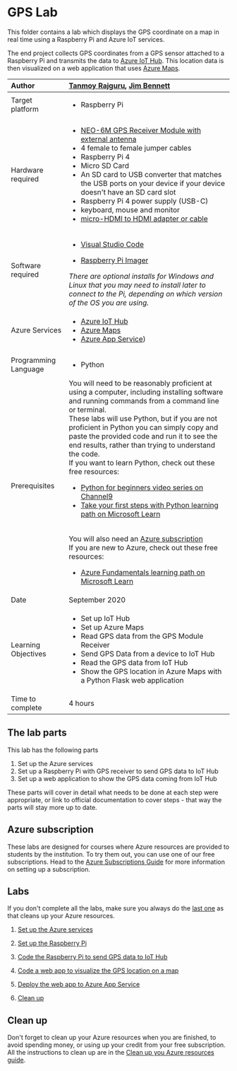 # GPS Lab

This folder contains a lab which displays the GPS coordinate on a map in real time using a Raspberry Pi and Azure IoT services.

The end project collects GPS coordinates from a GPS sensor attached to a Raspberry Pi and transmits the data to [Azure IoT Hub](https://azure.microsoft.com/services/iot-hub/?WT.mc_id=academic-7372-jabenn). This location data is then visualized on a web application that uses [Azure Maps](https://azure.microsoft.com/services/azure-maps/?WT.mc_id=academic-7372-jabenn).

| Author | [Tanmoy Rajguru](https://github.com/Tanmoy-TCS), [Jim Bennett](https://GitHub.com/JimBobBennett) |
|:---|:---|
| Target platform   | <ul><li>Raspberry Pi</li></ul> |
| Hardware required | <ul><li>[NEO-6M GPS Receiver Module with external antenna](https://www.amazon.com/Navigation-Positioning-Microcontroller-Compatible-Sensitivity/dp/B084MK8BS2)</li><li>4 female to female jumper cables</li><li>Raspberry Pi 4</li><li>Micro SD Card</li><li>An SD card to USB converter that matches the USB ports on your device if your device doesn't have an SD card slot</li><li>Raspberry Pi 4 power supply (USB-C)</li><li>keyboard, mouse and monitor</li><li>[micro-HDMI to HDMI adapter or cable](https://www.raspberrypi.org/products/micro-hdmi-to-standard-hdmi-a-cable/)</li></ul> |
| Software required | <ul><li>[Visual Studio Code](http://code.visualstudio.com?WT.mc_id=academic-7372-jabenn)</li></ul><ul><li>[Raspberry Pi Imager](https://www.raspberrypi.org/downloads/)</li></ul>*There are optional installs for Windows and Linux that you may need to install later to connect to the Pi, depending on which version of the OS you are using.* |
| Azure Services | <ul><li>[Azure IoT Hub](https://azure.microsoft.com/services/iot-hub/?WT.mc_id=academic-7372-jabenn)</li><li>[Azure Maps](https://azure.microsoft.com/services/azure-maps/?WT.mc_id=academic-7372-jabenn)</li><li>[Azure App Service](https://azure.microsoft.com/services/app-service/?WT.mc_id=academic-7372-jabenn))</li></ul> |
| Programming Language | <ul><li>Python</li></ul> |
| Prerequisites | You will need to be reasonably proficient at using a computer, including installing software and running commands from a command line or terminal.<br>These labs will use Python, but if you are not proficient in Python you can simply copy and paste the provided code and run it to see the end results, rather than trying to understand the code.<br>If you want to learn Python, check out these free resources:<br><ul><li>[Python for beginners video series on Channel9](https://channel9.msdn.com/Series/Intro-to-Python-Development?WT.mc_id=academic-7372-jabenn)</li><li>[Take your first steps with Python learning path on Microsoft Learn](https://docs.microsoft.com/learn/paths/python-first-steps/?WT.mc_id=academic-7372-jabenn)</li></ul><br>You will also need an [Azure subscription](https://github.com/microsoft/iot-curriculum/tree/main/labs/iot/environment_monitor#azure-subscription)<br>If you are new to Azure, check out these free resources:<ul><li>[Azure Fundamentals learning path on Microsoft Learn](https://docs.microsoft.com/learn/paths/azure-fundamentals/?WT.mc_id=academic-7372-jabenn)</li></ul> |
| Date | September 2020 |
| Learning Objectives | <ul><li>Set up IoT Hub</li><li>Set up Azure Maps</li><li>Read GPS data from the GPS Module Receiver</li><li>Send GPS Data from a device to IoT Hub</li><li>Read the GPS data from IoT Hub</li><li>Show the GPS location in Azure Maps with a Python Flask web application</li></ul> |
| Time to complete | 4 hours |

## The lab parts

This lab has the following parts

1. Set up the Azure services
1. Set up a Raspberry Pi with GPS receiver to send GPS data to IoT Hub
1. Set up a web application to show the GPS data coming from IoT Hub

These parts will cover in detail what needs to be done at each step were appropriate, or link to official documentation to cover steps - that way the parts will stay more up to date.

## Azure subscription

These labs are designed for courses where Azure resources are provided to students by the institution. To try them out, you can use one of our free subscriptions. Head to the [Azure Subscriptions Guide](../../../azure-subscription.md) for more information on setting up a subscription.

## Labs

If you don't complete all the labs, make sure you always do the [last one](./steps/clean-up.md) as that cleans up your Azure resources.

1. [Set up the Azure services](./steps/set-up-azure-services.md)

1. [Set up the Raspberry Pi](./steps/set-up-pi.md)

1. [Code the Raspberry Pi to send GPS data to IoT Hub](./steps/write-pi-code.md)

1. [Code a web app to visualize the GPS location on a map](./steps/web-app.md)

1. [Deploy the web app to Azure App Service](./steps/deploy-to-app-service.md)

1. [Clean up](./steps/clean-up.md)

## Clean up

Don't forget to clean up your Azure resources when you are finished, to avoid spending money, or using up your credit from your free subscription. All the instructions to clean up are in the [Clean up you Azure resources guide](./steps/clean-up.md).
